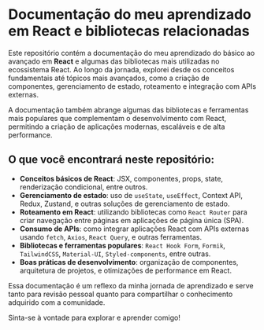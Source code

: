 # Documentação do meu aprendizado em React e bibliotecas relacionadas

Este repositório contém a documentação do meu aprendizado do básico ao avançado em **React** e algumas das bibliotecas mais utilizadas no ecossistema React. Ao longo da jornada, explorei desde os conceitos fundamentais até tópicos mais avançados, como a criação de componentes, gerenciamento de estado, roteamento e integração com APIs externas.

A documentação também abrange algumas das bibliotecas e ferramentas mais populares que complementam o desenvolvimento com React, permitindo a criação de aplicações modernas, escaláveis e de alta performance.

## O que você encontrará neste repositório:
- **Conceitos básicos de React**: JSX, componentes, props, state, renderização condicional, entre outros.
- **Gerenciamento de estado**: uso de `useState`, `useEffect`, Context API, Redux, Zustand, e outras soluções de gerenciamento de estado.
- **Roteamento em React**: utilizando bibliotecas como `React Router` para criar navegação entre páginas em aplicações de página única (SPA).
- **Consumo de APIs**: como integrar aplicações React com APIs externas usando `fetch`, `Axios`, `React Query`, e outras ferramentas.
- **Bibliotecas e ferramentas populares**: `React Hook Form`, `Formik`, `TailwindCSS`, `Material-UI`, `Styled-components`, entre outras.
- **Boas práticas de desenvolvimento**: organização de componentes, arquitetura de projetos, e otimizações de performance em React.

Essa documentação é um reflexo da minha jornada de aprendizado e serve tanto para revisão pessoal quanto para compartilhar o conhecimento adquirido com a comunidade.

Sinta-se à vontade para explorar e aprender comigo!
